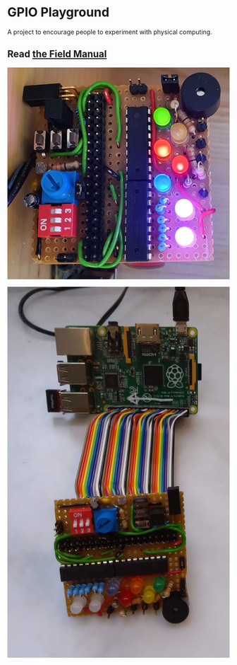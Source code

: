 # GPIO Playground

A project to encourage people to experiment with physical computing.

## Read [the Field Manual](docs/gpio-playground-Briefing-Notes.pdf)

![The GPIO playground](docs/gpio-playground-active.jpg)

![The GPIO playground connected to a Raspberry Pi](docs/gpio-playground-connected.jpg)